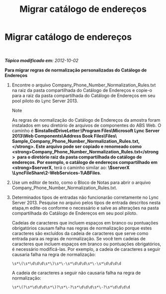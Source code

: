 ﻿---
title: Migrar catálogo de endereços
TOCTitle: Migrar catálogo de endereços
ms:assetid: b6e000ce-8b2e-460c-8a8b-000254b9d778
ms:mtpsurl: https://technet.microsoft.com/pt-br/library/JJ205198(v=OCS.15)
ms:contentKeyID: 49307878
ms.date: 05/19/2016
mtps_version: v=OCS.15
ms.translationtype: HT
---

# Migrar catálogo de endereços

 

_**Tópico modificado em:** 2012-10-02_

**Para migrar regras de normalização personalizadas do Catálogo de Endereços**

1.  Encontre o arquivo Company\_Phone\_Number\_Normalization\_Rules.txt na raiz da pasta compartilhada do Catálogo de Endereços e copie-o para a raiz da pasta compartilhada do Catálogo de Endereços em seu pool piloto do Lync Server 2013.
    
    > [!note]  
    > As regras de normalização do Catálogo de Endereços da amostra foram instalados em seu diretório de arquivos de componentes do ABS Web. O caminho é <strong>$installedDriveLetter:\Program Files\Microsoft Lync Server 2013\Web Components\Address Book Files\Files\ Sample_Company_Phone_Number_Normalization_Rules.txt,</strong>. Este arquivo pode ser copiado e renomeado como  <strong>Company_Phone_Number_Normalization_Rules.txt</strong>  para o diretório raiz da pasta compartilhada do catálogo de endereços. Por exemplo, o catálogo de endereços compartilhado em <strong>$serverX</strong>, terá o caminho similar ao: <strong>\\$serverX \LyncFileShare\2-WebServices-1\ABFiles</strong>.

2.  Use um editor de texto, como o Bloco de Notas para abrir o arquivo Company\_Phone\_Number\_Normalization\_Rules.txt.

3.  Determinados tipos de entradas não funcionarão corretamente no Lync Server 2013. Pesquise no arquivo pelos tipos de entrada descritos nesta etapa,m edite-os conforme o necessário e salve as alterações na pasta compartilhada do Catálogo de Endereços em seu pool piloto.
    
    Cadeias de caracteres que incluem espaços em branco ou pontuações obrigatórios causam falha nas regras de normalização porque estes caracteres são excluídos da cadeia de caracteres que serve como entrada para as regras de normalização. Se você tem cadeias de caracteres que incluem espaços em branco ou pontuações obrigatórios, é necessário modificá-las. Por exemplo, a cadeia de caracteres a seguir causaria falha na regra de normalização:
    
        \s*\(\s*\d\d\d\s*\)\s*\-\s*\d\d\d\s*\-\s*\d\d\d\d
    
    A cadeia de caracteres a seguir não causaria falha na regra de normalização:
    
        \s*\(?\s*\d\d\d\s*\)?\s*\-?\s*\d\d\d\s*\-?\s*\d\d\d\d

